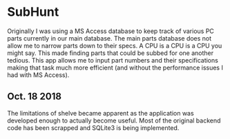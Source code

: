 # SubHunt

Originally I was using a MS Access database to keep track of various PC parts currently in our main database.  The main parts database does not allow me to narrow parts down to their specs.  A CPU is a CPU is a CPU you might say.  This made finding parts that could be subbed for one another tedious.  This app allows me to input part numbers and their specifications making that task much more efficient (and without the performance issues I had with MS Access).


## Oct. 18 2018
The limitations of shelve became apparent as the application was developed enough to actually become useful.  Most of the original backend code has been scrapped and SQLite3 is being implemented.
